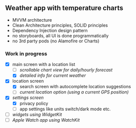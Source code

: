 ## Weather app with temperature charts

* MVVM architecture
* Clean Architecture principles, SOLID principles
* Dependency Injection design pattern
* no storyboards, all UI is done programmatically
* no 3rd party pods (no Alamofire or Charts)

### Work in progress

- [x] main screen with a location list
    - [ ] _scrollable chart view for daily/hourly forecast_
    - [x]  _detailed info for current weather_

- [x] location screen
    - [x] search screen with autocomplete location suggestions
    - [ ] _current location option (using a current GPS position)_

- [x] _settings screen_ 
    - [x] privacy policy
    - [ ] app settings like units switch/dark mode etc.

- [ ] _widgets using WidgetKit_
- [ ] _Apple Watch app using WatchKit_
